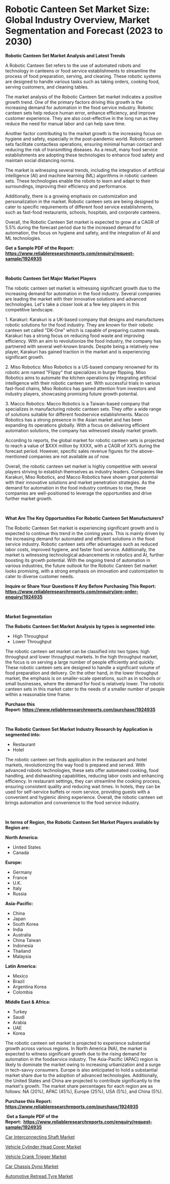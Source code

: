 <p><h1>Robotic Canteen Set Market Size: Global Industry Overview, Market Segmentation and Forecast (2023 to 2030)</h1></p><p><strong>Robotic Canteen Set Market Analysis and Latest Trends</strong></p>
<p><p>A Robotic Canteen Set refers to the use of automated robots and technology in canteens or food service establishments to streamline the process of food preparation, serving, and cleaning. These robotic systems are designed to handle various tasks such as taking orders, cooking food, serving customers, and cleaning tables.</p><p>The market analysis of the Robotic Canteen Set market indicates a positive growth trend. One of the primary factors driving this growth is the increasing demand for automation in the food service industry. Robotic canteen sets help reduce human error, enhance efficiency, and improve customer experience. They are also cost-effective in the long run as they reduce the need for manual labor and can help save time.</p><p>Another factor contributing to the market growth is the increasing focus on hygiene and safety, especially in the post-pandemic world. Robotic canteen sets facilitate contactless operations, ensuring minimal human contact and reducing the risk of transmitting diseases. As a result, many food service establishments are adopting these technologies to enhance food safety and maintain social distancing norms.</p><p>The market is witnessing several trends, including the integration of artificial intelligence (AI) and machine learning (ML) algorithms in robotic canteen sets. These technologies enable the robots to learn and adapt to their surroundings, improving their efficiency and performance.</p><p>Additionally, there is a growing emphasis on customization and personalization in the market. Robotic canteen sets are being designed to cater to specific requirements of different food service establishments, such as fast-food restaurants, schools, hospitals, and corporate canteens.</p><p>Overall, the Robotic Canteen Set market is expected to grow at a CAGR of 5.5% during the forecast period due to the increased demand for automation, the focus on hygiene and safety, and the integration of AI and ML technologies.</p></p>
<p><strong>Get a Sample PDF of the Report:&nbsp; <a href="https://www.reliableresearchreports.com/enquiry/request-sample/1924935">https://www.reliableresearchreports.com/enquiry/request-sample/1924935</a></strong></p>
<p>&nbsp;</p>
<p><strong>Robotic Canteen Set Major Market Players</strong></p>
<p><p>The robotic canteen set market is witnessing significant growth due to the increasing demand for automation in the food industry. Several companies are leading the market with their innovative solutions and advanced technologies. Let's take a closer look at a few key players in this competitive landscape.</p><p>1. Karakuri: Karakuri is a UK-based company that designs and manufactures robotic solutions for the food industry. They are known for their robotic canteen set called "DK-One" which is capable of preparing custom meals. Karakuri has a strong focus on reducing food waste and improving efficiency. With an aim to revolutionize the food industry, the company has partnered with several well-known brands. Despite being a relatively new player, Karakuri has gained traction in the market and is experiencing significant growth.</p><p>2. Miso Robotics: Miso Robotics is a US-based company renowned for its robotic arm named "Flippy" that specializes in burger flipping. Miso Robotics aims to automate the kitchen operations by integrating artificial intelligence with their robotic canteen set. With successful trials in various fast-food chains, Miso Robotics has gained attention from investors and industry players, showcasing promising future growth potential.</p><p>3. Macco Robotics: Macco Robotics is a Taiwan-based company that specializes in manufacturing robotic canteen sets. They offer a wide range of solutions suitable for different foodservice establishments. Macco Robotics has a strong presence in the Asian market and has been expanding its operations globally. With a focus on delivering efficient automation solutions, the company has witnessed steady market growth.</p><p>According to reports, the global market for robotic canteen sets is projected to reach a value of $XXX million by XXXX, with a CAGR of XX% during the forecast period. However, specific sales revenue figures for the above-mentioned companies are not available as of now.</p><p>Overall, the robotic canteen set market is highly competitive with several players striving to establish themselves as industry leaders. Companies like Karakuri, Miso Robotics, and Macco Robotics have shown great potential with their innovative solutions and market penetration strategies. As the demand for automation in the food industry continues to rise, these companies are well-positioned to leverage the opportunities and drive further market growth.</p></p>
<p>&nbsp;</p>
<p><strong>What Are The Key Opportunities For Robotic Canteen Set Manufacturers?</strong></p>
<p><p>The Robotic Canteen Set market is experiencing significant growth and is expected to continue this trend in the coming years. This is mainly driven by the increasing demand for automated and efficient solutions in the food service industry. Robotic canteen sets offer advantages such as reduced labor costs, improved hygiene, and faster food service. Additionally, the market is witnessing technological advancements in robotics and AI, further boosting its growth potential. With the ongoing trend of automation in various industries, the future outlook for the Robotic Canteen Set market looks promising, with a strong emphasis on innovation and customization to cater to diverse customer needs.</p></p>
<p><strong>Inquire or Share Your Questions If Any Before Purchasing This Report: <a href="https://www.reliableresearchreports.com/enquiry/pre-order-enquiry/1924935">https://www.reliableresearchreports.com/enquiry/pre-order-enquiry/1924935</a></strong></p>
<p>&nbsp;</p>
<p><strong>Market Segmentation</strong></p>
<p><strong>The Robotic Canteen Set Market Analysis by types is segmented into:</strong></p>
<p><ul><li>High Throughput</li><li>Lower Throughput</li></ul></p>
<p><p>The robotic canteen set market can be classified into two types: high throughput and lower throughput markets. In the high throughput market, the focus is on serving a large number of people efficiently and quickly. These robotic canteen sets are designed to handle a significant volume of food preparation and delivery. On the other hand, in the lower throughput market, the emphasis is on smaller-scale operations, such as in schools or small businesses, where the demand for food is relatively lower. The robotic canteen sets in this market cater to the needs of a smaller number of people within a reasonable time frame.</p></p>
<p><strong>Purchase this Report:&nbsp;<a href="https://www.reliableresearchreports.com/purchase/1924935">https://www.reliableresearchreports.com/purchase/1924935</a></strong></p>
<p>&nbsp;</p>
<p><strong>The Robotic Canteen Set Market Industry Research by Application is segmented into:</strong></p>
<p><ul><li>Restaurant</li><li>Hotel</li></ul></p>
<p><p>The robotic canteen set finds application in the restaurant and hotel markets, revolutionizing the way food is prepared and served. With advanced robotic technologies, these sets offer automated cooking, food handling, and dishwashing capabilities, reducing labor costs and enhancing efficiency. In restaurant settings, they can streamline the cooking process, ensuring consistent quality and reducing wait times. In hotels, they can be used for self-service buffets or room service, providing guests with a convenient and hygienic dining experience. Overall, the robotic canteen set brings automation and convenience to the food service industry.</p></p>
<p>&nbsp;</p>
<p><strong>In terms of Region, the Robotic Canteen Set Market Players available by Region are:</strong></p>
<p>
    <p> <strong> North America: </strong>
        <ul>
            <li>United States</li>
            <li>Canada</li>
        </ul>
        </p> 
    <p> <strong> Europe: </strong>
        <ul>
            <li>Germany</li>
            <li>France</li>
            <li>U.K.</li>
            <li>Italy</li>
            <li>Russia</li>
        </ul>
        </p> 
    <p> <strong> Asia-Pacific: </strong>
        <ul>
            <li>China</li>
            <li>Japan</li>
            <li>South Korea</li>
            <li>India</li>
            <li>Australia</li>
            <li>China Taiwan</li>
            <li>Indonesia</li>
            <li>Thailand</li>
            <li>Malaysia</li>
        </ul>
        </p> 
    <p> <strong> Latin America: </strong>
        <ul>
            <li>Mexico</li>
            <li>Brazil</li>
            <li>Argentina Korea</li>
            <li>Colombia</li>
        </ul>
        </p> 
    <p> <strong> Middle East & Africa: </strong>
        <ul>
            <li>Turkey</li>
            <li>Saudi</li>
            <li>Arabia</li>
            <li>UAE</li>
            <li>Korea</li>
        </ul>
    </p>
    </p>
<p><p>The robotic canteen set market is projected to experience substantial growth across various regions. In North America (NA), the market is expected to witness significant growth due to the rising demand for automation in the foodservice industry. The Asia-Pacific (APAC) region is likely to dominate the market owing to increasing urbanization and a surge in tech-savvy consumers. Europe is also anticipated to hold a substantial market share due to the adoption of advanced technologies. Additionally, the United States and China are projected to contribute significantly to the market's growth. The market share percentages for each region are as follows: NA (20%), APAC (45%), Europe (25%), USA (5%), and China (5%).</p></p>
<p><strong>Purchase this Report: <a href="https://www.reliableresearchreports.com/purchase/1924935">https://www.reliableresearchreports.com/purchase/1924935</a></strong></p>
<p>&nbsp;<strong>Get a Sample PDF of the Report:&nbsp;&nbsp;<a href="https://www.reliableresearchreports.com/enquiry/request-sample/1924935">https://www.reliableresearchreports.com/enquiry/request-sample/1924935</a></strong></p>
<p><strong></strong></p>
<p><p><a href="https://medium.com/@williammann19/car-interconnecting-shaft-market-analysis-and-sze-forecasted-for-period-from-2023-to-2030-9079aaec0965">Car Interconnecting Shaft Market</a></p><p><a href="https://medium.com/@erickasauer/vehicle-cylinder-head-cover-market-trends-and-market-analysis-forecasted-for-period-2023-2030-f4ae09bd5641">Vehicle Cylinder Head Cover Market</a></p><p><a href="https://medium.com/@jasonmartin866/vehicle-crank-trigger-market-size-reveals-the-best-marketing-channels-in-global-industry-27aebd52937c">Vehicle Crank Trigger Market</a></p><p><a href="https://medium.com/@markuspagac2023/car-chassis-dyno-market-insight-market-trends-growth-forecasted-from-2023-to-2030-62d565298f8e">Car Chassis Dyno Market</a></p><p><a href="https://medium.com/@joannebell6556/automotive-retread-tyre-market-furnishes-information-on-market-share-market-trends-and-market-d3d7f7c5b45c">Automotive Retread Tyre Market</a></p></p>